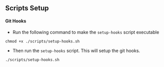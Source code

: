 ## Scripts Setup

#### Git Hooks
- Run the following command to make the `setup-hooks` script executable
```console
chmod +x ./scripts/setup-hooks.sh
```
- Then run the `setup-hooks` script. This will setup the git hooks.
```console
./scripts/setup-hooks.sh
```